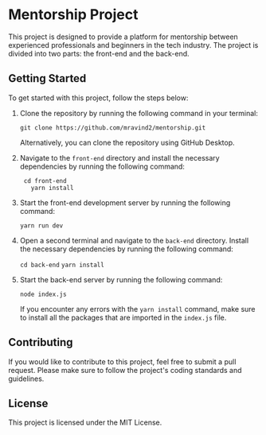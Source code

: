 # Mentorship Project

This project is designed to provide a platform for mentorship between experienced professionals and beginners in the tech industry. The project is divided into two parts: the front-end and the back-end.

## Getting Started

To get started with this project, follow the steps below:

1. Clone the repository by running the following command in your terminal:

   ``` git clone https://github.com/mravind2/mentorship.git ```

    Alternatively, you can clone the repository using GitHub Desktop.

2. Navigate to the `front-end` directory and install the necessary dependencies by running the following command:

   
    ```
     cd front-end 
       yarn install 
    ````


3. Start the front-end development server by running the following command:

   

    ```yarn run dev```

4. Open a second terminal and navigate to the `back-end` directory. Install the necessary dependencies by running the following command:

   

    ```cd back-end```
    ```yarn install```


5. Start the back-end server by running the following command:

   

    ```node index.js```

    If you encounter any errors with the `yarn install` command, make sure to install all the packages that are imported in the `index.js` file.

## Contributing

If you would like to contribute to this project, feel free to submit a pull request. Please make sure to follow the project's coding standards and guidelines.

## License

This project is licensed under the MIT License. 
